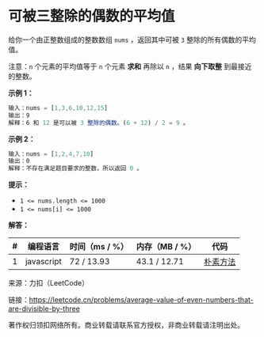 # 可被三整除的偶数的平均值

给你一个由正整数组成的整数数组 `nums` ，返回其中可被 `3` 整除的所有偶数的平均值。

注意：`n` 个元素的平均值等于 `n` 个元素 **求和** 再除以 `n` ，结果 **向下取整** 到最接近的整数。

**示例 1：**

``` javascript
输入：nums = [1,3,6,10,12,15]
输出：9
解释：6 和 12 是可以被 3 整除的偶数。(6 + 12) / 2 = 9 。
```

**示例 2：**

``` javascript
输入：nums = [1,2,4,7,10]
输出：0
解释：不存在满足题目要求的整数，所以返回 0 。
```

**提示：**

- `1 <= nums.length <= 1000`
- `1 <= nums[i] <= 1000`

**解答：**

**#**|**编程语言**|**时间（ms / %）**|**内存（MB / %）**|**代码**
--|--|--|--|--
1|javascript|72 / 13.93|43.1 / 12.71|[朴素方法](./javascript/ac_v1.js)

来源：力扣（LeetCode）

链接：https://leetcode.cn/problems/average-value-of-even-numbers-that-are-divisible-by-three

著作权归领扣网络所有。商业转载请联系官方授权，非商业转载请注明出处。
